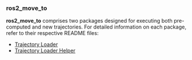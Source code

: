 ### ros2_move_to

**ros2_move_to** comprises two packages designed for executing both pre-computed and new trajectories. For detailed information on each package, refer to their respective README files:

- [Trajectory Loader](https://github.com/JRL-CARI-CNR-UNIBS/ros2_move_to/blob/master/trajectory_loader/README.md)
- [Trajectory Loader Helper](https://github.com/JRL-CARI-CNR-UNIBS/ros2_move_to/blob/master/trajectory_loader_helper/README.md)
